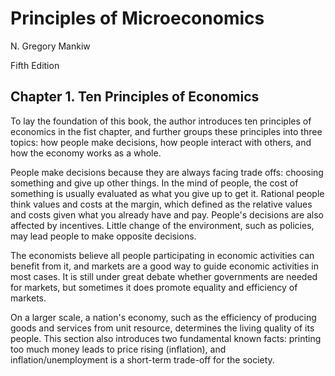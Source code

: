 # Principles of Microeconomics

N. Gregory Mankiw

Fifth Edition

## Chapter 1. Ten Principles of Economics

To lay the foundation of this book, the author introduces ten principles of economics in the fist chapter, and further groups these principles into three topics: how people make decisions, how people interact with others, and how the economy works as a whole.

People make decisions because they are always facing trade offs: choosing something and give up other things. In the mind of people, the cost of something is usually evaluated as what you give up to get it. Rational people think values and costs at the margin, which defined as the relative values and costs given what you already have and pay. People's decisions are also affected by incentives. Little change of the environment, such as policies, may lead people to make opposite decisions.

The economists believe all people participating in economic activities can benefit from it, and markets are a good way to guide economic activities in most cases. It is still under great debate whether governments are needed for markets, but sometimes it does promote equality and efficiency of markets. 

On a larger scale, a nation's economy, such as the efficiency of producing goods and services from unit resource, determines the living quality of its people. This section also introduces two fundamental known facts: printing too much money leads to price rising (inflation), and inflation/unemployment is a short-term trade-off for the society. 
